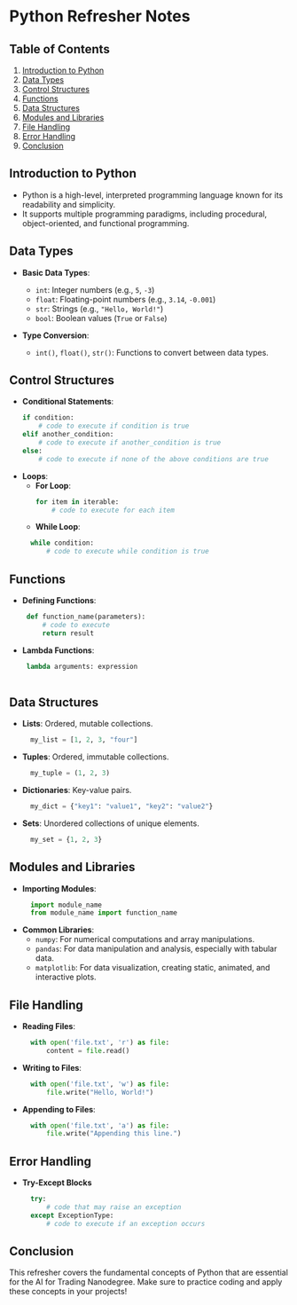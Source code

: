 # Python Refresher Notes

## Table of Contents
1. [Introduction to Python](#introduction-to-python)
2. [Data Types](#data-types)
3. [Control Structures](#control-structures)
4. [Functions](#functions)
5. [Data Structures](#data-structures)
6. [Modules and Libraries](#modules-and-libraries)
7. [File Handling](#file-handling)
8. [Error Handling](#error-handling)
9. [Conclusion](#conclusion)

## Introduction to Python
- Python is a high-level, interpreted programming language known for its readability and simplicity.
- It supports multiple programming paradigms, including procedural, object-oriented, and functional programming.

## Data Types
- **Basic Data Types**:
  - `int`: Integer numbers (e.g., `5`, `-3`)
  - `float`: Floating-point numbers (e.g., `3.14`, `-0.001`)
  - `str`: Strings (e.g., `"Hello, World!"`)
  - `bool`: Boolean values (`True` or `False`)

- **Type Conversion**:
  - `int()`, `float()`, `str()`: Functions to convert between data types.

## Control Structures
- **Conditional Statements**:
  ```python
  if condition:
      # code to execute if condition is true
  elif another_condition:
      # code to execute if another_condition is true
  else:
      # code to execute if none of the above conditions are true
- **Loops**:
  - **For Loop**:
    ```python
    for item in iterable:
        # code to execute for each item
  - **While Loop**:
  ```python
    while condition:
        # code to execute while condition is true
  
## Functions
- **Defining Functions**:
  ```python
   def function_name(parameters):
       # code to execute
       return result
- **Lambda Functions**:
  ```python
   lambda arguments: expression
   
## Data Structures
- **Lists**: Ordered, mutable collections.
  ```python
    my_list = [1, 2, 3, "four"]  
- **Tuples**: Ordered, immutable collections.
  ```python
    my_tuple = (1, 2, 3)
- **Dictionaries**: Key-value pairs.
  ```python
    my_dict = {"key1": "value1", "key2": "value2"}
- **Sets**: Unordered collections of unique elements.
  ```python
    my_set = {1, 2, 3}
  
## Modules and Libraries
- **Importing Modules**:
  ```python
    import module_name
    from module_name import function_name
- **Common Libraries**:
  - `numpy`: For numerical computations and array manipulations.
  - `pandas`: For data manipulation and analysis, especially with tabular data.
  - `matplotlib`: For data visualization, creating static, animated, and interactive plots.

## File Handling
- **Reading Files**:
  ```python
    with open('file.txt', 'r') as file:
        content = file.read()
- **Writing to Files**:
  ```python
    with open('file.txt', 'w') as file:
        file.write("Hello, World!")
- **Appending to Files**:
  ```python
    with open('file.txt', 'a') as file:
        file.write("Appending this line.")
  
## Error Handling
- **Try-Except Blocks**
  ```python
    try:
        # code that may raise an exception
    except ExceptionType:
        # code to execute if an exception occurs
  
## Conclusion
This refresher covers the fundamental concepts of Python that are essential for the AI for Trading Nanodegree. 
Make sure to practice coding and apply these concepts in your projects!